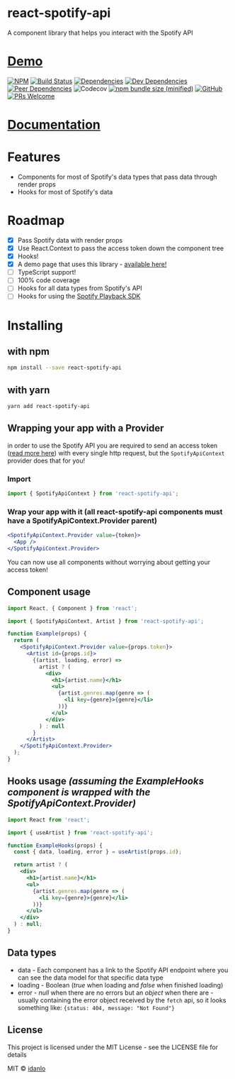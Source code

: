 ﻿# react-spotify-api

A component library that helps you interact with the Spotify API

# [Demo](https://react-spotify.netlify.com/browse/featured)

[![NPM](https://img.shields.io/npm/v/react-spotify-api.svg)](https://www.npmjs.com/package/react-spotify-api)
[![Build Status](https://travis-ci.com/idanlo/react-spotify-api.svg?branch=master)](https://travis-ci.com/idanlo/react-spotify-api)
[![Dependencies](https://david-dm.org/idanlo/react-spotify-api/status.svg)](https://david-dm.org/idanlo/react-spotify-api)
[![Dev Dependencies](https://david-dm.org/idanlo/react-spotify-api/dev-status.svg)](https://david-dm.org/idanlo/react-spotify-api?type=dev)
[![Peer Dependencies](https://david-dm.org/idanlo/react-spotify-api/peer-status.svg)](https://david-dm.org/idanlo/react-spotify-api?type=peer)
![Codecov](https://img.shields.io/codecov/c/github/idanlo/react-spotify-api.svg)
[![npm bundle size (minified)](https://img.shields.io/bundlephobia/min/react-spotify-api.svg)](https://www.npmjs.com/package/react-spotify-api)
[![GitHub](https://img.shields.io/github/license/idanlo/react-spotify-api.svg)](https://opensource.org/licenses/MIT)
[![PRs Welcome](https://img.shields.io/badge/prs-welcome-brightgreen.svg?style=flat-square)](http://makeapullrequest.com)

# [Documentation](https://idanlo.github.io/react-spotify-api/)

# Features

- Components for most of Spotify's data types that pass data through render props
- Hooks for most of Spotify's data

# Roadmap

- [x] Pass Spotify data with render props
- [x] Use React.Context to pass the access token down the component tree
- [x] Hooks!
- [x] A demo page that uses this library - [available here!](https://react-spotify.netlify.com/browse/featured)
- [ ] TypeScript support!
- [ ] 100% code coverage
- [ ] Hooks for all data types from Spotify's API
- [ ] Hooks for using the [Spotify Playback SDK](https://developer.spotify.com/documentation/web-playback-sdk)

# Installing

## with npm

```bash
npm install --save react-spotify-api
```

## with yarn

```bash
yarn add react-spotify-api
```

## Wrapping your app with a Provider

in order to use the Spotify API you are required to send an access token ([read more here](https://developer.spotify.com/documentation/general/guides/authorization-guide/))
with every single http request, but the `SpotifyApiContext` provider does that for you!

### Import

```js static
import { SpotifyApiContext } from 'react-spotify-api';
```

### Wrap your app with it (all react-spotify-api components must have a SpotifyApiContext.Provider parent)

```jsx static
<SpotifyApiContext.Provider value={token}>
  <App />
</SpotifyApiContext.Provider>
```

You can now use all components without worrying about getting your access token!

## Component usage

```jsx
import React, { Component } from 'react';

import { SpotifyApiContext, Artist } from 'react-spotify-api';

function Example(props) {
  return (
    <SpotifyApiContext.Provider value={props.token}>
      <Artist id={props.id}>
        {(artist, loading, error) =>
          artist ? (
            <div>
              <h1>{artist.name}</h1>
              <ul>
                {artist.genres.map(genre => (
                  <li key={genre}>{genre}</li>
                ))}
              </ul>
            </div>
          ) : null
        }
      </Artist>
    </SpotifyApiContext.Provider>
  );
}
```

## Hooks usage _(assuming the ExampleHooks component is wrapped with the SpotifyApiContext.Provider)_

```jsx
import React from 'react';

import { useArtist } from 'react-spotify-api';

function ExampleHooks(props) {
  const { data, loading, error } = useArtist(props.id);

  return artist ? (
    <div>
      <h1>{artist.name}</h1>
      <ul>
        {artist.genres.map(genre => (
          <li key={genre}>{genre}</li>
        ))}
      </ul>
    </div>
  ) : null;
}
```

## Data types

- data - Each component has a link to the Spotify API endpoint where you can see the data model for that specific data type
- loading - Boolean (_true_ when loading and _false_ when finished loading)
- error - _null_ when there are no errors but an _object_ when there are - usually containing the error object received by the `fetch` api, so it looks something like: `{status: 404, message: "Not Found"}`

## License

This project is licensed under the MIT License - see the LICENSE file for details

MIT © [idanlo](https://github.com/idanlo)
